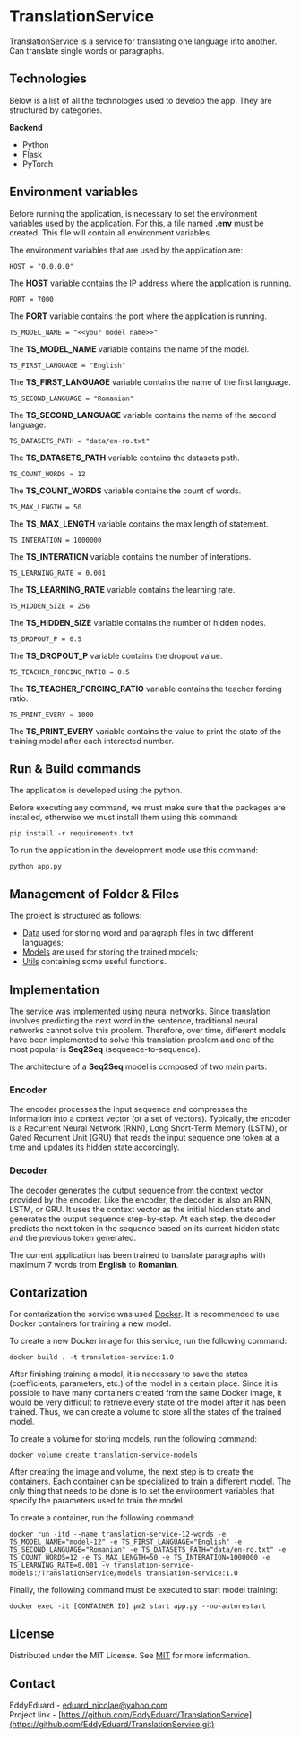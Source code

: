 # TranslationService

TranslationService is a service for translating one language into another. Can translate single words or paragraphs.

## Technologies

Below is a list of all the technologies used to develop the app. They are structured by categories.

**Backend**
   - Python
   - Flask
   - PyTorch

## Environment variables

Before running the application, is necessary to set the environment variables used by the application. For this, a file named **.env** must be created. This file will contain all environment variables.

The environment variables that are used by the application are:

```
HOST = "0.0.0.0"
```

The **HOST** variable contains the IP address where the application is running.

```
PORT = 7000
```

The **PORT** variable contains the port where the application is running.

```
TS_MODEL_NAME = "<<your model name>>"
```

The **TS_MODEL_NAME** variable contains the name of the model.

```
TS_FIRST_LANGUAGE = "English"
```

The **TS_FIRST_LANGUAGE** variable contains the name of the first language.

```
TS_SECOND_LANGUAGE = "Romanian"
```

The **TS_SECOND_LANGUAGE** variable contains the name of the second language.

```
TS_DATASETS_PATH = "data/en-ro.txt"
```

The **TS_DATASETS_PATH** variable contains the datasets path.

```
TS_COUNT_WORDS = 12
```

The **TS_COUNT_WORDS** variable contains the count of words.

```
TS_MAX_LENGTH = 50
```

The **TS_MAX_LENGTH** variable contains the max length of statement.

```
TS_INTERATION = 1000000
```

The **TS_INTERATION** variable contains the number of interations.

```
TS_LEARNING_RATE = 0.001
```

The **TS_LEARNING_RATE** variable contains the learning rate.

```
TS_HIDDEN_SIZE = 256
```

The **TS_HIDDEN_SIZE** variable contains the number of hidden nodes.

```
TS_DROPOUT_P = 0.5
```

The **TS_DROPOUT_P** variable contains the dropout value.

```
TS_TEACHER_FORCING_RATIO = 0.5
```

The **TS_TEACHER_FORCING_RATIO** variable contains the teacher forcing ratio.

```
TS_PRINT_EVERY = 1000
```

The **TS_PRINT_EVERY** variable contains the value to print the state of the training model after each interacted number.

## Run & Build commands

The application is developed using the python.

Before executing any command, we must make sure that the packages are installed, otherwise we must install them using this command:
```
pip install -r requirements.txt
```

To run the application in the development mode use this command:
```
python app.py
```

## Management of Folder & Files

The project is structured as follows:

- [Data](https://github.com/EddyEduard/TranslationService/tree/main/data) used for storing word and paragraph files in two different languages;
- [Models](https://github.com/EddyEduard/TranslationService/tree/main/models) are used for storing the trained models;
- [Utils](https://github.com/EddyEduard/TranslationService/tree/main/utils) containing some useful functions.

## Implementation

The service was implemented using neural networks. Since translation involves predicting the next word in the sentence, traditional neural networks cannot solve this problem. Therefore, over time, different models have been implemented to solve this translation problem and one of the most popular is **Seq2Seq** (sequence-to-sequence).

The architecture of a **Seq2Seq** model is composed of two main parts:

### Encoder

The encoder processes the input sequence and compresses the information into a context vector (or a set of vectors). Typically, the encoder is a Recurrent Neural Network (RNN), Long Short-Term Memory (LSTM), or Gated Recurrent Unit (GRU) that reads the input sequence one token at a time and updates its hidden state accordingly.
   
### Decoder

The decoder generates the output sequence from the context vector provided by the encoder. Like the encoder, the decoder is also an RNN, LSTM, or GRU. It uses the context vector as the initial hidden state and generates the output sequence step-by-step. At each step, the decoder predicts the next token in the sequence based on its current hidden state and the previous token generated.

The current application has been trained to translate paragraphs with maximum 7 words from **English** to **Romanian**.

## Contarization

For contarization the service was used [Docker](https://www.docker.com/). It is recommended to use Docker containers for training a new model. 

To create a new Docker image for this service, run the following command:
```
docker build . -t translation-service:1.0
```

After finishing training a model, it is necessary to save the states (coefficients, parameters, etc.) of the model in a certain place. Since it is possible to have many containers created from the same Docker image, it would be very difficult to retrieve every state of the model after it has been trained. Thus, we can create a volume to store all the states of the trained model. 

To create a volume for storing models, run the following command:
```
docker volume create translation-service-models
```

After creating the image and volume, the next step is to create the containers. Each container can be specialized to train a different model. The only thing that needs to be done is to set the environment variables that specify the parameters used to train the model.

To create a container, run the following command:
```
docker run -itd --name translation-service-12-words -e TS_MODEL_NAME="model-12" -e TS_FIRST_LANGUAGE="English" -e TS_SECOND_LANGUAGE="Romanian" -e TS_DATASETS_PATH="data/en-ro.txt" -e TS_COUNT_WORDS=12 -e TS_MAX_LENGTH=50 -e TS_INTERATION=1000000 -e TS_LEARNING_RATE=0.001 -v translation-service-models:/TranslationService/models translation-service:1.0
```

Finally, the following command must be executed to start model training:
```
docker exec -it [CONTAINER ID] pm2 start app.py --no-autorestart
```

## License
Distributed under the MIT License. See [MIT](https://github.com/EddyEduard/TranslationService/blob/master/LICENSE) for more information.

## Contact
EddyEduard - [eduard_nicolae@yahoo.com](mailTo:eduard_nicolae@yahoo.com)
\
Project link - [https://github.com/EddyEduard/TranslationService](https://github.com/EddyEduard/TranslationService.git)

